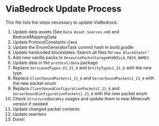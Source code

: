 # ViaBedrock Update Process

This file lists the steps necessary to update ViaBedrock.

1. Update data assets (See `Data Asset Sources.md`) and BedrockMappingData
2. Update ProtocolConstants class
3. Update the EnumGeneratorTask commit hash in build.gradle
4. Update hardcoded blockstates: Search all files for `new BlockState("`
5. Add new vanilla packs to `ResourcePacksStorage#VANILLA_PACK_NAMES`
6. Update data in the `protocol/data` package
7. Replace `VersionedTypes.V1_21_6` and `EntityTypes1_21_6` with the new type
8. Replace `ClientboundPackets1_21_6` and `ServerboundPackets1_21_6` with the new packet enum
9. Replace `ClientboundConfigurationPackets1_21_6` and `ServerboundConfigurationPackets1_21_6` with the new packet enum
10. Check `StructuredDataKey` usages and update them to new Minecraft version if needed
11. Update changed packet contents
12. Update rewriters
13. Done!
